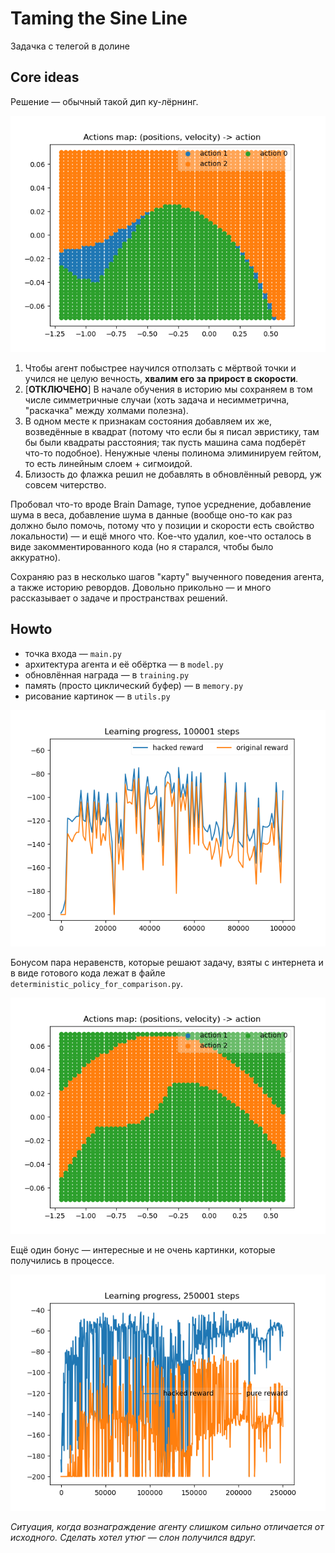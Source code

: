 # Taming the Sine Line
Задачка с телегой в долине

## Core ideas

Решение — обычный такой дип ку-лёрнинг.

![Карта: действие в зависимости от состояния](https://github.com/ivan-semyonich/tuda-syuda/blob/master/pics/actions_space_1586042498.png)

1. Чтобы агент побыстрее научился отползать с мёртвой точки и учился не целую вечность, 
**хвалим его за прирост в скорости**.
2. [**ОТКЛЮЧЕНО**] В начале обучения в историю мы сохраняем в том числе симметричные случаи 
(хоть задача и несимметрична, "раскачка" между холмами полезна).
3. В одном месте к признакам состояния добавляем их же, возведённые в квадрат (потому что если бы я писал эвристику, 
там бы были квадраты расстояния; так пусть машина сама подберёт что-то подобное). Ненужные члены полинома элиминируем 
гейтом, то есть линейным слоем + сигмоидой.
4. Близость до флажка решил не добавлять в обновлённый реворд, уж совсем читерство.

Пробовал что-то вроде Brain Damage, тупое усреднение, добавление шума в веса, добавление шума в данные (вообще оно-то 
как раз должно было помочь, потому что у позиции и скорости есть свойство локальности) — и ещё много что. Кое-что удалил, 
кое-что осталось в виде закомментированного кода (но я старался, чтобы было аккуратно).

Сохраняю раз в несколько шагов "карту" выученного поведения агента, а также историю ревордов. Довольно прикольно — 
и много рассказывает о задаче и пространствах решений.

## Howto

- точка входа — `main.py`
- архитектура агента и её обёртка — в `model.py`
- обновлённая награда — в `training.py`
- память (просто циклический буфер) — в  `memory.py`
- рисование картинок — в `utils.py`

![Ход обучения](https://github.com/ivan-semyonich/tuda-syuda/blob/master/pics/results_training_1586042492.png)

Бонусом пара неравенств, которые решают задачу, взяты с интернета 
и в виде готового кода  лежат в файле `deterministic_policy_for_comparison.py`.

![Решение на if-ах](https://github.com/ivan-semyonich/tuda-syuda/blob/master/pics/actions_space_DETERMINISTIC_POLICY.png)

Ещё один бонус — интересные и не очень картинки, которые получились в процессе.

![Что бывает, когда изменённое вознаграждение слишком далеко от исходного](https://github.com/ivan-semyonich/tuda-syuda/blob/master/pics/elephants_start_mating-when_you_pull_reward_shaping_levers_too_hard.png)

*Ситуация, когда вознаграждение агенту слишком сильно отличается от исходного. Сделать хотел утюг — слон получился вдруг.*
